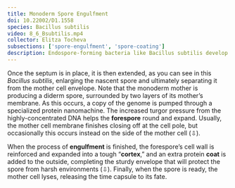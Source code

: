 ```yaml
---
title: Monoderm Spore Engulfment
doi: 10.22002/D1.1558
species: Bacillus subtilis
video: 8_6_Bsubtilis.mp4
collector: Elitza Tocheva
subsections: ['spore-engulfment', 'spore-coating']
description: Endospore-forming bacteria like Bacillus subtilis develop their spores internally, then lyse to release them once they are mature
---
```


Once the septum is in place, it is then extended, as you can see in this *Bacillus subtilis*, enlarging the nascent spore and ultimately separating it from the mother cell envelope. Note that the monoderm mother is producing a diderm spore, surrounded by two layers of its mother’s membrane. As this occurs, a copy of the genome is pumped through a specialized protein nanomachine. The increased turgor pressure from the highly-concentrated DNA helps the **forespore** round and expand. Usually, the mother cell membrane finishes closing off at the cell pole, but occasionally this occurs instead on the side of the mother cell (⇩).

When the process of **engulfment** is finished, the forespore’s cell wall is reinforced and expanded into a tough “**cortex**,” and an extra protein **coat** is added to the outside, completing the sturdy envelope that will protect the spore from harsh environments (⇩). Finally, when the spore is ready, the mother cell lyses, releasing the time capsule to its fate.

